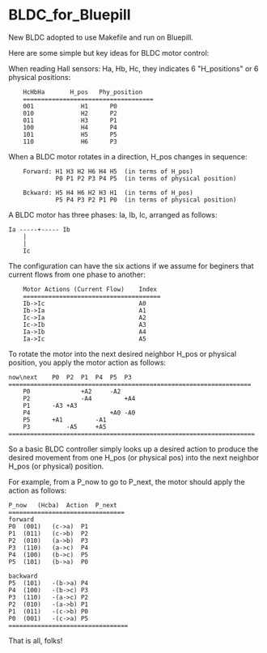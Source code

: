# BLDC_for_Bluepill
New BLDC adopted to use Makefile and run on Bluepill.

Here are some simple but key ideas for BLDC motor control:

When reading Hall sensors: Ha, Hb, Hc, they indicates 6 "H_positions" or 6 physical positions:

        HcHbHa       H_pos   Phy_position
        ====================================
        001             H1      P0
        010             H2      P2
        011             H3      P1
        100             H4      P4
        101             H5      P5
        110             H6      P3



When a BLDC motor rotates in a direction, H_pos changes in sequence:

        Forward: H1 H3 H2 H6 H4 H5  (in terms of H_pos)
                 P0 P1 P2 P3 P4 P5  (in terms of physical position)

        Bckward: H5 H4 H6 H2 H3 H1  (in terms of H_pos)
                 P5 P4 P3 P2 P1 P0  (in terms of physical position)


A BLDC motor has three phases: Ia, Ib, Ic, arranged as follows:

	Ia -----+----- Ib
		|
		|
		Ic

The configuration can have the six actions if we assume for beginers that current flows from one phase to another:

        Motor Actions (Current Flow)    Index
        ======================================
        Ib->Ic                          A0
        Ib->Ia                          A1
        Ic->Ia                          A2
        Ic->Ib                          A3
        Ia->Ib                          A4
        Ia->Ic                          A5


To rotate the motor into the next desired neighbor H_pos or physical position, 
you apply the motor action as follows:

	now\next	P0	P2	P1	P4	P5	P3
	===================================================================
        P0				+A2		-A2
        P2				-A4			+A4
        P1		-A3	+A3
        P4						+A0	-A0
        P5		+A1			-A1
        P3			-A5		+A5
	====================================================================

So a basic BLDC controller simply looks up a desired action to produce the desired movement from 
one H_pos (or physical pos) into the next neighbor H_pos (or physical) position.

For example, from a P_now to go to P_next, the motor should apply the action as follows:
	
	P_now	(Hcba)	Action	P_next
	================================
	forward
	P0	(001)	(c->a)	P1
	P1	(011)	(c->b)	P2
	P2	(010)	(a->b)	P3
	P3	(110)	(a->c)	P4
	P4	(100)	(b->c)	P5
	P5	(101)	(b->a)	P0

	backward
	P5	(101)	-(b->a)	P4
	P4	(100)	-(b->c)	P3
	P3	(110)	-(a->c)	P2
	P2	(010)	-(a->b)	P1
	P1	(011)	-(c->b)	P0
	P0	(001)	-(c->a)	P5
	=================================

That is all, folks!
